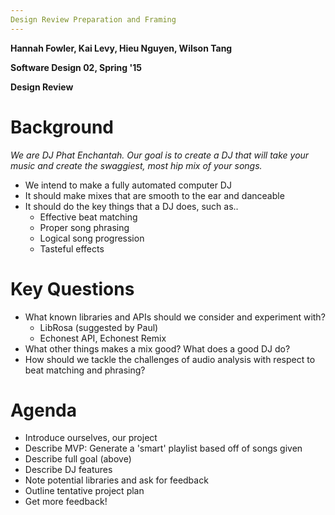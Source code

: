 ```yaml
---
Design Review Preparation and Framing
---
```


**Hannah Fowler, Kai Levy, Hieu Nguyen, Wilson Tang**

**Software Design 02, Spring '15**

**Design Review**

# Background
*We are DJ Phat Enchantah. Our goal is to create a DJ that will take your music and create the swaggiest, most hip mix of your songs.*

- We intend to make a fully automated computer DJ
- It should make mixes that are smooth to the ear and danceable
- It should do the key things that a DJ does, such as..
  - Effective beat matching
  - Proper song phrasing
  - Logical song progression
  - Tasteful effects

# Key Questions
- What known libraries and APIs should we consider and experiment with?
  - LibRosa (suggested by Paul)
  - Echonest API, Echonest Remix
- What other things makes a mix good? What does a good DJ do?
- How should we tackle the challenges of audio analysis with respect to beat matching and phrasing?

# Agenda
- Introduce ourselves, our project
- Describe MVP: Generate a 'smart' playlist based off of songs given
- Describe full goal (above)
- Describe DJ features
- Note potential libraries and ask for feedback
- Outline tentative project plan
- Get more feedback!